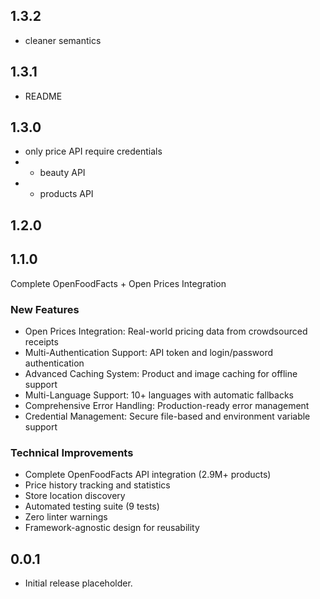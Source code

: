 ## 1.3.2

- cleaner semantics

## 1.3.1

- README

## 1.3.0

- only price API require credentials
- + beauty API
- + products API

## 1.2.0
## 1.1.0

Complete OpenFoodFacts + Open Prices Integration

### New Features
- Open Prices Integration: Real-world pricing data from crowdsourced receipts
- Multi-Authentication Support: API token and login/password authentication  
- Advanced Caching System: Product and image caching for offline support
- Multi-Language Support: 10+ languages with automatic fallbacks
- Comprehensive Error Handling: Production-ready error management
- Credential Management: Secure file-based and environment variable support

### Technical Improvements
- Complete OpenFoodFacts API integration (2.9M+ products)
- Price history tracking and statistics
- Store location discovery
- Automated testing suite (9 tests)
- Zero linter warnings
- Framework-agnostic design for reusability

## 0.0.1

* Initial release placeholder.